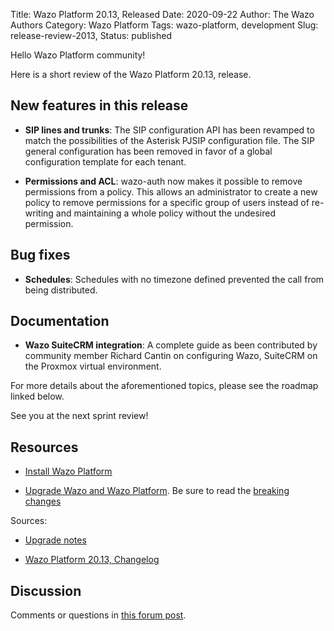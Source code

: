 Title: Wazo Platform 20.13, Released
Date: 2020-09-22
Author: The Wazo Authors
Category: Wazo Platform
Tags: wazo-platform, development
Slug: release-review-2013,
Status: published

Hello Wazo Platform community!

Here is a short review of the Wazo Platform 20.13, release.

## New features in this release

* **SIP lines and trunks**: The SIP configuration API has been revamped to match the possibilities
of the Asterisk PJSIP configuration file. The SIP general configuration has been removed in favor
of a global configuration template for each tenant.

* **Permissions and ACL**: wazo-auth now makes it possible to remove permissions from a policy.
This allows an administrator to create a new policy to remove permissions for a specific group of
users instead of re-writing and maintaining a whole policy without the undesired permission.

## Bug fixes

* **Schedules**: Schedules with no timezone defined prevented the call from being distributed.


## Documentation

* **Wazo SuiteCRM integration**: A complete guide as been contributed by community member Richard
Cantin on configuring Wazo, SuiteCRM on the Proxmox virtual environment.


For more details about the aforementioned topics, please see the roadmap linked below.

See you at the next sprint review!

## Resources

* [Install Wazo Platform](/install)

* [Upgrade Wazo and Wazo Platform](/uc-doc/upgrade/). Be sure to read the [breaking changes](/uc-doc/upgrade/upgrade_notes#20-13,)

Sources:

* [Upgrade notes](/uc-doc/upgrade/upgrade_notes#20-13,)

* [Wazo Platform 20.13, Changelog](https://wazo-dev.atlassian.net/secure/ReleaseNote.jspa?projectId=10011&version=10122)

## Discussion

Comments or questions in [this forum post](https://wazo-platform.discourse.group/t/blog-wazo-platform-20-13,-released).